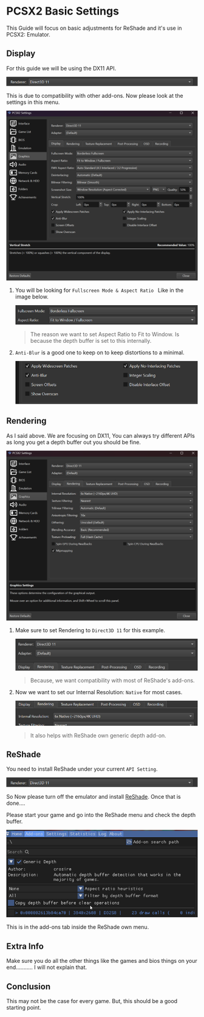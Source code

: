 
# PCSX2 Basic Settings

This Guide will focus on basic adjustments for ReShade and it's use in PCSX2: Emulator.

## Display

For this guide we will be using the DX11 API.

![](images/PCSX2/PCSX2_Renderer_Zoomed.png)

This is due to compatibility with other add-ons. Now please look at the settings in this menu.

![](images/PCSX2/PCSX2_Settings00.png)

1. You will be looking for `Fullscreen Mode & Aspect Ratio ` Like in the image below.

    ![](images/PCSX2/PCSX2_Fullscreen_AR.png)

    > The reason we want to set Aspect Ratio to Fit to Window. Is because the depth buffer is set to this internally.

2. `Anti-Blur` is a good one to keep on to keep distortions to a minimal.

    ![](images/PCSX2/PCSX2_Anti-Blur.png)

## Rendering

As I said above. We are focusing on DX11, You can always try different APIs as long you get a depth buffer out you should be fine.

![](images/PCSX2/PCSX2_Settings01.png)

1. Make sure to set Rendering to `Direct3D 11` for this example.

    ![](images/PCSX2/PCSX2_Renderer.png)

    > Because, we want compatibility with most of ReShade's add-ons.

2. Now we want to set our Internal Resolution: `Native` for most cases.

    ![](images/PCSX2/PCSX2_Rendering.png)

    > It also helps with ReShade own generic depth add-on.

## ReShade

You need to install ReShade under your current `API Setting`.

![](images/PCSX2/PCSX2_Renderer_Zoomed.png)

So Now please turn off the emulator and install [ReShade](reshadeversions.md).
Once that is done....

Please start your game and go into the ReShade menu and check the depth buffer.

![](images/PCSX2/PCSX2_ReShade_Depth_Add-on.png)

This is in the add-ons tab inside the ReShade own menu.

## Extra Info

Make sure you do all the other things like the games and bios things on your end........... I will not explain that.

## Conclusion

This may not be the case for every game. But, this should be a good starting point.
